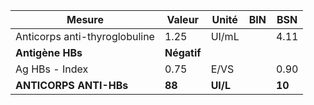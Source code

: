 |            Mesure           |   Valeur  |  Unité |BIN|  BSN |
|-----------------------------|-----------|--------|---|------|
|Anticorps anti-thyroglobuline|    1.25   |  UI/mL |   | 4.11 |
|       **Antigène HBs**      |**Négatif**|        |   |      |
|        Ag HBs - Index       |    0.75   |  E/VS  |   | 0.90 |
|    **ANTICORPS ANTI-HBs**   |   **88**  |**UI/L**|   |**10**|